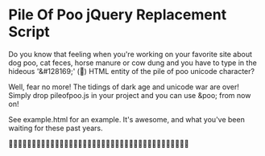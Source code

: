 # Pile Of Poo jQuery Replacement Script

Do you know that feeling when you're working on your favorite site about dog poo, cat feces, horse manure or cow dung and 
you have to type in the hideous '&amp;#128169;' (&#128169;) HTML entity of the pile of poo unicode character?

Well, fear no more! The tidings of dark age and unicode war are over! Simply drop pileofpoo.js in your project and
you can use &poo; from now on! 

See example.html for an example. It's awesome, and what you've been waiting for these past years.

&#128169;&#128169;&#128169;&#128169;&#128169;&#128169;&#128169;&#128169;&#128169;&#128169;&#128169;&#128169;&#128169;&#128169;&#128169;&#128169;&#128169;&#128169;&#128169;&#128169;&#128169;&#128169;&#128169;&#128169;&#128169;&#128169;&#128169;&#128169;&#128169;&#128169;&#128169;&#128169;&#128169;&#128169;&#128169;&#128169;&#128169;&#128169;&#128169;